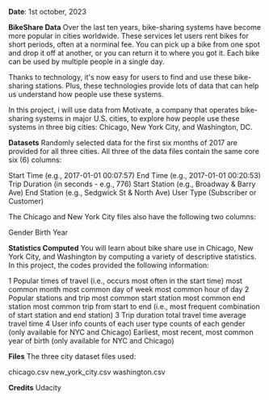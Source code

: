 **Date**: 1st october, 2023

**BikeShare Data**
Over the last ten years, bike-sharing systems have become more popular in cities worldwide. These services let users rent bikes for short periods, often at a norminal fee. You can pick up a bike from one spot and drop it off at another, or you can return it to where you got it. Each bike can be used by multiple people in a single day.

Thanks to technology, it's now easy for users to find and use these bike-sharing stations. Plus, these technologies provide lots of data that can help us understand how people use these systems.

In this project, i will use data from Motivate, a company that operates bike-sharing systems in major U.S. cities, to explore how people use these systems in three big cities: Chicago, New York City, and Washington, DC.

**Datasets**
Randomly selected data for the first six months of 2017 are provided for all three cities. All three of the data files contain the same core six (6) columns:

Start Time (e.g., 2017-01-01 00:07:57)
End Time (e.g., 2017-01-01 00:20:53)
Trip Duration (in seconds - e.g., 776)
Start Station (e.g., Broadway & Barry Ave)
End Station (e.g., Sedgwick St & North Ave)
User Type (Subscriber or Customer)

The Chicago and New York City files also have the following two columns:

Gender
Birth Year

**Statistics Computed**
You will learn about bike share use in Chicago, New York City, and Washington by computing a variety of descriptive statistics. In this project, the codes provided the following information:

1 Popular times of travel (i.e., occurs most often in the start time)
most common month
most common day of week
most common hour of day
2 Popular stations and trip
most common start station
most common end station
most common trip from start to end (i.e., most frequent combination of start station and end station)
3 Trip duration
total travel time
average travel time
4 User info
counts of each user type
counts of each gender (only available for NYC and Chicago)
Earliest, most recent, most common year of birth (only available for NYC and Chicago)

**Files**
The three city dataset files used:

chicago.csv
new_york_city.csv
washington.csv

**Credits**
Udacity